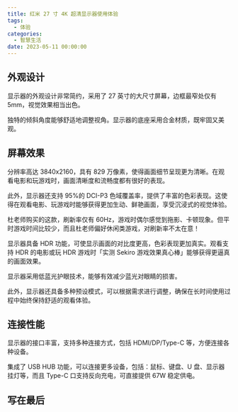 ```yaml
---
title: 红米 27 寸 4K 超清显示器使用体验
tags:
  - 体验
categories:
  - 智慧生活
date: 2023-05-11 00:00:00
---
```


> 

<!-- more -->

## 外观设计

显示器的外观设计非常简约，采用了 27 英寸的大尺寸屏幕，边框最窄处仅有 5mm，视觉效果相当出色。

独特的倾斜角度能够舒适地调整视角。显示器的底座采用合金材质，既牢固又美观。

## 屏幕效果

分辨率高达 3840x2160，具有 829 万像素，使得画面细节呈现更为清晰。在观看电影和玩游戏时，画面清晰度和流畅度都有很好的表现。

此外，显示器还支持 95%的 DCI-P3 色域覆盖率，提供了丰富的色彩表现。这使得在观看电影、玩游戏时能够获得更加生动、鲜艳画面，享受沉浸式的视觉体验。

杜老师购买的这款，刷新率仅有 60Hz，游戏时偶尔感觉到拖影、卡顿现象。但平时游戏时间比较少，而且杜老师偏好休闲类游戏，对刷新率不太在意！

显示器具备 HDR 功能，可使显示画面的对比度更高，色彩表现更加真实。观看支持 HDR 的电影或玩 HDR 游戏时「实测 Sekiro 游戏效果真心棒」能够获得更逼真的画面效果。

显示器采用低蓝光护眼技术，能够有效减少蓝光对眼睛的损害。

此外，显示器还具备多种预设模式，可以根据需求进行调整，确保在长时间使用过程中始终保持舒适的观看体验。

## 连接性能

显示器的接口丰富，支持多种连接方式，包括 HDMI/DP/Type-C 等，方便连接各种设备。

集成了 USB HUB 功能，可以连接更多设备，包括：鼠标、键盘、U 盘、显示器挂灯等，而且 Type-C 口支持反向充电，可直接提供 67W 稳定供电。

## 写在最后